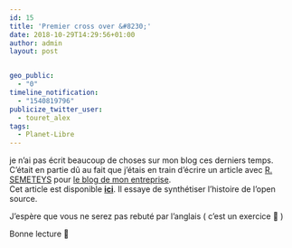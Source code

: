 ```yaml
---
id: 15
title: 'Premier cross over &#8230;'
date: 2018-10-29T14:29:56+01:00
author: admin
layout: post


geo_public:
  - "0"
timeline_notification:
  - "1540819796"
publicize_twitter_user:
  - touret_alex
tags:
  - Planet-Libre
---
```

je n&rsquo;ai pas écrit beaucoup de choses sur mon blog ces derniers temps. C&rsquo;était en partie dû au fait que j&rsquo;étais en train d&rsquo;écrire un article avec [R. SEMETEYS](https://www.linkedin.com/in/raphaelsemeteys/) pour [le blog de mon entreprise](https://blog.worldline.tech).  
Cet article est disponible **[ici](https://blog.worldline.tech/2018/10/29/opensource-history.html)**. Il essaye de synthétiser l&rsquo;histoire de l&rsquo;open source.

J&rsquo;espère que vous ne serez pas rebuté par l&rsquo;anglais ( c&rsquo;est un exercice 🙂 )

Bonne lecture 🙂